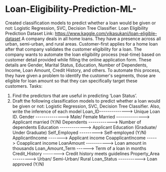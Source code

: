 # Loan-Eligibility-Prediction-ML-
Created classification models to predict whether a loan would be given or not: Logistic Regression, SVC, Decision Tree Classifier.
Loan Eligibility Prediction
Dataset Link: https://www.kaggle.com/vikasukani/loan-eligible-dataset A company deals in all home loans. 
They have a presence across all urban, semi-urban, and rural areas. Customer-first applies for a home loan after that company validates the customer eligibility for a loan. 
The company wants to automate the loan eligibility process (real-time) based on customer detail provided while filling the online application form. These details are Gender, Marital Status, Education, Number of Dependents, Income, Loan Amount, Credit History, and others. 
To automate this process, they have given a problem to identify the customer's segments, those are eligible for loan amount so that they can specifically target these customers. Tasks:

1) Find the predictors that are useful in predicting ‘Loan Status’. 
2) Draft the following classification models to predict whether a loan would be given or not: Logistic Regression, SVC, Decision Tree Classifier. Also, write the inference of each model
Loan_ID--------------> Unique Loan ID. 
Gender --------------> Male/ Female 
Married --------------> Applicant married (Y/N) 
Dependents ------------> Number of dependents 
Education -------------> Applicant Education (Graduate/ Under Graduate) 
Self_Employed ---------> Self-employed (Y/N) 
ApplicantIncome -------> Applicant income 
CoapplicantIncome -----> Coapplicant income LoanAmount -----------> Loan amount in thousands 
Loan_Amount_Term ------> Term of a loan in months 
Credit_History --------> Credit history meets guidelines 
Property_Area ---------> Urban/ Semi-Urban/ Rural 
Loan_Status -----------> Loan approved (Y/N)


